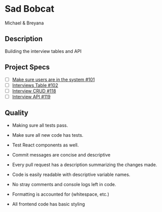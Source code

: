 # Sad Bobcat

Michael & Breyana

## Description
Building the interview tables and API

## Project Specs
- [ ] [Make sure users are in the system #101](https://github.com/GuildCrafts/interview-app/issues/101)
- [ ] [Interviews Table #102](https://github.com/GuildCrafts/interview-app/issues/102)
- [ ] [Interview CRUD #118](https://github.com/GuildCrafts/interview-app/issues/118)
- [ ] [Interview API #119](https://github.com/GuildCrafts/interview-app/issues/119)

## Quality
* Making sure all tests pass.
* Make sure all new code has tests.
* Test React components as well.

* Commit messages are concise and descriptive
* Every pull request has a description summarizing the changes made.

* Code is easily readable with descriptive variable names.
* No stray comments and console logs left in code.
* Formatting is accounted for (whitespace, etc.)
* All frontend code has basic styling
